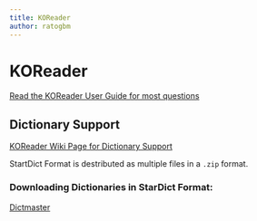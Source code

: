 ```yaml
---
title: KOReader
author: ratogbm
---
```


# KOReader

[Read the KOReader User Guide for most questions](https://koreader.rocks/user_guide/)

## Dictionary Support
[KOReader Wiki Page for Dictionary Support](https://github.com/koreader/koreader/wiki/Dictionary-support)

StartDict Format is destributed as multiple files in a `.zip` format.

### Downloading Dictionaries in StarDict Format:

[Dictmaster](https://framagit.org/tuxor1337/dictmaster)
